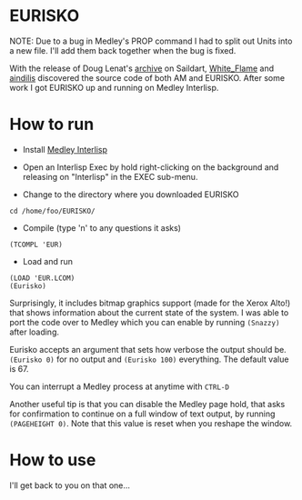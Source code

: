 # EURISKO

NOTE: Due to a bug in Medley's PROP command I had to split out Units into a new file. I'll add them back together when the bug is fixed.

With the release of Doug Lenat's [archive](https://www.saildart.org/DBL) on Saildart, [White_Flame](https://white-flame.com/am-eurisko.html) and [aindilis](https://frdcsa.org/~andrewdo/WebWiki/Landing.html) discovered the source code of both AM and EURISKO. After some work I got EURISKO up and running on Medley Interlisp.

# How to run
* Install [Medley Interlisp](https://github.com/Interlisp/medley)  

* Open an Interlisp Exec by hold right-clicking on the background and releasing on "Interlisp" in the EXEC sub-menu.  

* Change to the directory where you downloaded EURISKO  
```
cd /home/foo/EURISKO/
```
* Compile (type 'n' to any questions it asks)
```
(TCOMPL 'EUR)
```
* Load and run
```
(LOAD 'EUR.LCOM)
(Eurisko)
```

Surprisingly, it includes bitmap graphics support (made for the Xerox Alto!) that shows information about the current state of the system. I was able to port the code over to Medley which you can enable by running `(Snazzy)` after loading.  

Eurisko accepts an argument that sets how verbose the output should be. `(Eurisko 0)` for no output and `(Eurisko 100)` everything. The default value is 67.  

You can interrupt a Medley process at anytime with `CTRL-D`  

Another useful tip is that you can disable the Medley page hold, that asks for confirmation to continue on a full window of text output, by running `(PAGEHEIGHT 0)`.  Note that this value is reset when you reshape the window.  

# How to use
I'll get back to you on that one...
